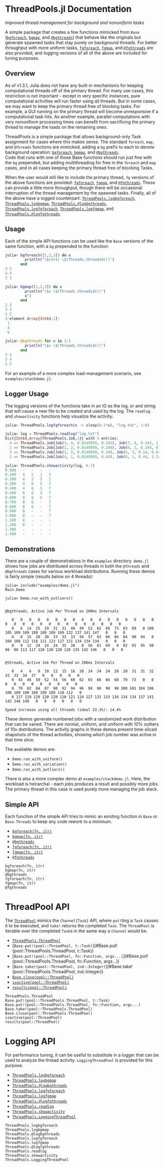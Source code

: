 
# ThreadPools.jl Documentation

_Improved thread management for background and nonuniform tasks_

A simple package that creates a few functions mimicked from `Base`
([`bgforeach`](@ref), [`bgmap`](@ref), and [`@bgthreads`](@ref))
that behave like the originals but generate spawned tasks 
that stay purely on background threads.  For better throughput with more
uniform tasks, [`fgforeach`](@ref), [`fgmap`](@ref), and 
[`@fgthreads`](@ref) are also provided, and logging versions of all
of the above are included for tuning purposes.

## Overview

As of v1.3.1, Julia does not have any built-in mechanisms for keeping 
computational threads off of the primary thread.  For many use cases, this 
restriction is not important - except in very specific instances, pure 
computational activities will run faster using all threads.  But in some cases, 
we may want to keep the primary thread free of blocking tasks.  For example, a 
GUI running on the primary thread will become unresponsive if a computational 
task hits.  As another example, parallel computations with very nonuniform 
processing times can benefit from sacrificing the primary thread to manage the 
loads on the remaining ones.

ThreadPools is a simple package that allows background-only Task assignment for 
cases where this makes sense.  The standard `foreach`,  `map`, and `@threads` 
functions are mimicked, adding a `bg` prefix to each to denote background 
operation: [`bgforeach`](@ref), [`bgmap`](@ref), and [`@bgthreads`](@ref).  
Code that runs with one of  those Base functions should run just fine with the 
`bg` prepended, but adding multithreading for free in the `foreach` and `map` 
cases, and in all cases keeping the primary thread free of blocking Tasks.

When the user would still like to include the primary thread, `fg` versions of
the above functions are provided: [`fgforeach`](@ref), [`fgmap`](@ref), 
and [`@fgthreads`](@ref).  These can provide a little more throughput, though
there will be occasional interruption of the thread management by the spawned
tasks.  Finally, all of the above have a logged counterpart: 
[`ThreadPools.logbgforeach`](@ref), [`ThreadPools.logbgmap`](@ref), 
[`ThreadPools.@logbgthreads`](@ref), [`ThreadPools.logfgforeach`](@ref), 
[`ThreadPools.logfgmap`](@ref), and [`ThreadPools.@logfgthreads`](@ref).


## Usage

Each of the simple API functions can be used like the `Base` versions of the 
same function, with a `bg` prepended to the function: 

```julia
julia> bgforeach([1,2,3]) do x
         println("\$(x+1) \$(Threads.threadid())")
       end
3 3
4 4
2 2

julia> bgmap([1,2,3]) do x
         println("\$x \$(Threads.threadid())")
         x^2
       end
2 3
3 4
1 2
3-element Array{Int64,1}:
 1
 4
 9

julia> @bgthreads for x in 1:3
         println("\$x \$(Threads.threadid())")
       end
2 3
3 4
1 2
```
For an example of a more complex load-management scenario, see 
`examples/stackdemo.jl`.


## Logger Usage

The logging versions of the functions take in an IO as the log, or and string
that will cause a new file to be created and used by the log.  The `readlog`
and `showactivity` functions help visualize the activity:

```julia
julia> ThreadPools.logfgforeach(x -> sleep(0.1*x), "log.txt", 1:8)

julia> log = ThreadPools.readlog("log.txt")
Dict{Int64,Array{ThreadPools.Job,1}} with 4 entries:
  4 => ThreadPools.Job[Job(3, 4, 0.0149999, 0.343), Job(7, 4, 0.343, 1.045)]
  2 => ThreadPools.Job[Job(2, 2, 0.0149999, 0.249), Job(6, 2, 0.249, 0.851)]
  3 => ThreadPools.Job[Job(1, 3, 0.0149999, 0.14), Job(5, 3, 0.14, 0.641)]
  1 => ThreadPools.Job[Job(4, 1, 0.0149999, 0.44), Job(8, 1, 0.44, 1.241)]

julia> ThreadPools.showactivity(log, 0.1)
0.000   -   -   -   -
0.100   4   2   1   3
0.200   4   2   5   3
0.300   4   6   5   3
0.400   4   6   5   7
0.500   8   6   5   7
0.600   8   6   5   7
0.700   8   6   -   7
0.800   8   6   -   7
0.900   8   -   -   7
1.000   8   -   -   7
1.100   8   -   -   -
1.200   8   -   -   -
1.300   -   -   -   -
1.400   -   -   -   -
```

## Demonstrations

There are a couple of demonstrations in the `examples` directory.  `demo.jl` 
shows how jobs are distributed across threads in both the `@threads` and 
`@bgthreads` cases for various workload distributions.  Running these demos 
is fairly simple (results below on 4 threads):

```
julia> include("examples/demo.jl")
Main.Demo

julia> Demo.run_with_outliers()


@bgthreads, Active Job Per Thread on 200ms Intervals

   0   0   0   0   0   0   0   0   0   0   0   0   0   0   0   0   0   0   0   0   0   0   0   0   0   0   0   0   0   0   0
   0   6  14  25  29  31  31  40  49  52  62  68  73  83  89   0 100 105 109 109 109 109 109 109 132 137 141 147   0   0   0
   0   8  15  20  30  33  33  33  50  57  63  66  66  84  90  94   0 104 108 112 116 121 123 127 131 134 134 134   0   0   0
   0   9  12  24  24  24  35  38   0  56  61  69   0  82  91  95  98  98  98 113 117 120 120 120 120 135 142 146   0   0   0


@threads, Active Job Per Thread on 200ms Intervals

   0   4   6   9  10  12  15  16  20  24  24  24  28  29  31  31  32  33  33  34  37   0   0   0   0   0
   0  43  46  50  52  54  56  60  62  65  66  66  68  70  73   0   0   0   0   0   0   0   0   0   0   0
   0  79  82  84  87  90  92  94  96  98  98  98  98 100 101 104 106 108 109 109 109 109 109 110 112   0
   0 117 119 120 120 120 120 121 124 127 131 133 134 134 134 137 141 143 146 149   0   0   0   0   0   0

Speed increase using all threads (ideal 33.3%): 14.4%
```
These demos generate numbered jobs with a randomized work distribution that can 
be varied.  There are normal, uniform,  and uniform with 10% outliers of 10x 
distributions.  The activity graphs in these demos present time-sliced shapshots 
of the thread activities, showing which job number was active in that time 
slice.

The available demos are:

* `Demo.run_with_uniform()`
* `Demo.run_with_variation()`
* `Demo.run_with_outliers()`

There is also a more complex demo at `examples/stackdemo.jl`.  Here, the 
workload is heirarchal - each jobs produces a result and possibly more jobs. 
The primary thread in this case is used purely more managing the job stack.


## Simple API

Each function of the simple API tries to mimic an existing function in `Base` 
or `Base.Threads` to keep any code rework to a minimum.

* [`bgforeach(fn, itr)`](@ref)
* [`bgmap(fn, itr)`](@ref)
* [`@bgthreads`](@ref)
* [`fgforeach(fn, itr)`](@ref)
* [`fgmap(fn, itr)`](@ref)
* [`@fgthreads`](@ref)

```@docs
bgforeach(fn, itr)
bgmap(fn, itr)
@bgthreads
fgforeach(fn, itr)
fgmap(fn, itr)
@fgthreads
```

# ThreadPool API

The [`ThreadPool`](#ThreadPools.ThreadPool) mimics the `Channel{Task}` API, 
where `put!`ting a `Task` causes it to be executed, and `take!` returns the 
completed `Task`.  The `ThreadPool` is iterable over the completed `Task`s
in the same way a `Channel` would be.

* [`ThreadPools.ThreadPool`](@ref)
* [`Base.put!(pool::ThreadPool, t::Task)`](#Base.put!(pool::ThreadPools.ThreadPool, t::Task))
* [`Base.put!(pool::ThreadPool, fn::Function, args...)`](#Base.put!(pool::ThreadPools.ThreadPool, fn::Function, args...))
* [`Base.take!(pool::ThreadPool, ind::Integer)`](#Base.take!(pool::ThreadPools.ThreadPool, ind::Integer))
* [`Base.close(pool::ThreadPool)`](#Base.close(pool::ThreadPools.ThreadPool))
* [`isactive(pool::ThreadPool)`](@ref)
* [`results(pool::ThreadPool)`](@ref)

```@docs
ThreadPools.ThreadPool
Base.put!(pool::ThreadPools.ThreadPool, t::Task)
Base.put!(pool::ThreadPools.ThreadPool, fn::Function, args...)
Base.take!(pool::ThreadPools.ThreadPool)
Base.close(pool::ThreadPools.ThreadPool)
isactive(pool::ThreadPool)
results(pool::ThreadPool)
```

# Logging API

For performance tuning, it can be useful to substitute in a logger that can be
used to analyze the thread activity.  `LoggingThreadPool` is provided for this
purpose.

* [`ThreadPools.logbgforeach`](@ref)
* [`ThreadPools.logbgmap`](@ref)
* [`ThreadPools.@logbgthreads`](@ref)
* [`ThreadPools.logfgforeach`](@ref)
* [`ThreadPools.logfgmap`](@ref)
* [`ThreadPools.@logfgthreads`](@ref)
* [`ThreadPools.readlog`](@ref)
* [`ThreadPools.showactivity`](@ref)
* [`ThreadPools.LoggingThreadPool`](@ref)

```@docs
ThreadPools.logbgforeach
ThreadPools.logbgmap
ThreadPools.@logbgthreads
ThreadPools.logfgforeach
ThreadPools.logfgmap
ThreadPools.@logfgthreads
ThreadPools.readlog
ThreadPools.showactivity
ThreadPools.LoggingThreadPool
```
